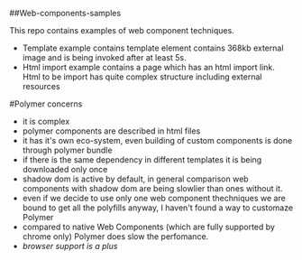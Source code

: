 ##Web-components-samples

This repo contains examples of web component techniques.

- Template example contains template element contains 368kb external image and is being invoked after at least 5s.
- Html import example contains a page which has an html import link. Html to be import has quite complex structure including external resources


#Polymer concerns
- it is complex
- polymer components are described in html files
- it has it's own eco-system, even building of custom components is done through polymer bundle
- if there is the same dependency in different templates it is being downloaded only once
- shadow dom is active by default, in general comparison web components with shadow dom are being slowlier than ones without it. 
- even if we decide to use only one web component thechniques we are bound to get all the polyfills anyway, I haven't found a way to customaze Polymer
- compared to native Web Components (which are fully supported by chrome only) Polymer does slow the perfomance.
- *browser support is a plus*